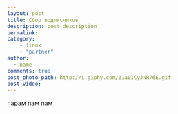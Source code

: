 ```yaml
---
layout: post
title: Сбор подписчиков
description: post description
permalink:
category: 
    - linux
    - "partner"
author:
  - name
comments: true
post_photo_path: http://i.giphy.com/Z1a01CyJNR76E.gif
post_video:
---
```



парам пам пам
